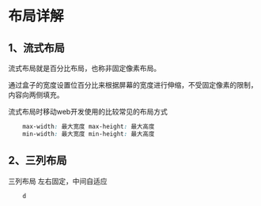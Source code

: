 # 布局详解

## 1、流式布局

流式布局就是百分比布局，也称非固定像素布局。

通过盒子的宽度设置位百分比来根据屏幕的宽度进行伸缩，不受固定像素的限制，内容向两侧填充。

流式布局时移动web开发使用的比较常见的布局方式

```css
	max-width: 最大宽度 max-height: 最大高度
	min-width: 最大宽度 min-height: 最大高度	
```

## 2、三列布局 

三列布局 左右固定，中间自适应

```
	d
```

